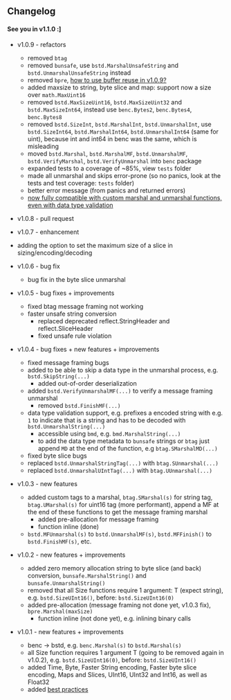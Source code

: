 ## Changelog

#### See you in v1.1.0 :]

- v1.0.9 - refactors
  - removed `btag`
  - removed `bunsafe`, use `bstd.MarshalUnsafeString` and `bstd.UnmarshalUnsafeString` instead
  - removed `bpre`, [how to use buffer reuse in v1.0.9?](README.md#buffer-reuse)
  - added maxsize to string, byte slice and map: support now a size over `math.MaxUint16`
  - removed `bstd.MaxSizeUint16`, `bstd.MaxSizeUint32` and `bstd.MaxSizeInt64`, instead use `benc.Bytes2`, `benc.Bytes4`, `benc.Bytes8`
  - removed `bstd.SizeInt`, `bstd.MarshalInt`, `bstd.UnmarshalInt`, use `bstd.SizeInt64`, `bstd.MarshalInt64`, `bstd.UnmarshalInt64` (same for uint), because int and int64 in benc was the same, which is misleading
  - moved `bstd.Marshal`, `bstd.MarshalMF`, `bstd.UnmarshalMF`, `bstd.VerifyMarshal`, `bstd.VerifyUnmarshal` into `benc` package
  - expanded tests to a coverage of ~85%, view `tests` folder
  - made all unmarshal and skips error-prone (so no panics, look at the tests and test coverage: `tests` folder)
  - better error message (from panics and returned errors)
  - [now fully compatible with custom marshal and unmarshal functions, even with data type validation](README.md#custom-marshal-and-unmarshal-1)

- v1.0.8 - pull request

- v1.0.7 - enhancement
 - adding the option to set the maximum size of a slice in sizing/encoding/decoding

- v1.0.6 - bug fix
  - bug fix in the byte slice unmarshal

- v1.0.5 - bug fixes + improvements
  - fixed btag message framing not working
  - faster unsafe string conversion
    - replaced deprecated reflect.StringHeader and reflect.SliceHeader
    - fixed unsafe rule violation

- v1.0.4 - bug fixes + new features + improvements
  - fixed message framing bugs
  - added to be able to skip a data type in the unmarshal process, e.g. `bstd.SkipString(...)`
    - added out-of-order deserialization
  - added `bstd.VerifyUnmarshalMF(...)` to verify a message framing unmarshal
    - removed `bstd.FinishMF(...)`
  - data type validation support, e.g. prefixes a encoded string with e.g. `1` to indicate that is a string and has to
    be decoded with `bstd.UnmarshalString(...)`
    - accessible using `bmd`, e.g. `bmd.MarshalString(...)`
    - to add the data type metadata to `bunsafe` strings or `btag` just append `MD` at the end of the function,
      e.g `btag.SMarshalMD(...)`
  - fixed byte slice bugs
  - replaced `bstd.UnmarshalStringTag(...)` with `btag.SUnmarshal(...)`
  - replaced `bstd.UnmarshalUIntTag(...)` with `btag.UUnmarshal(...)`

- v1.0.3 - new features
  - added custom tags to a marshal, `btag.SMarshal(s)` for string tag, `btag.UMarshal(s)` for uint16 tag (more
    performant),
      append a MF at the end of these functions to get the message framing marshal
    - added pre-allocation for message framing
    - function inline (done)
  - `bstd.MFUnmarshal(s)` to `bstd.UnmarshalMF(s)`, `bstd.MFFinish()` to `bstd.FinishMF(s)`, etc.

- v1.0.2 - new features + improvements
  - added zero memory allocation string to byte slice (and back) conversion, `bunsafe.MarshalString()`
    and `bunsafe.UnmarshalString()`
  - removed that all Size functions require 1 argument: T (expect string), e.g. `bstd.SizeUInt16()`,
    before: `bstd.SizeUInt16(0)`
  - added pre-allocation (message framing not done yet, v1.0.3 fix), `bpre.Marshal(maxSize)`
    - function inline (not done yet), e.g. inlining binary calls

- v1.0.1 - new features + improvements
  - benc -> bstd, e.g. `benc.Marshal(s)` to `bstd.Marshal(s)`
  - all Size function requires 1 argument T (going to be removed again in v1.0.2), e.g. `bstd.SizeUInt16(0)`,
    before: `bstd.SizeUInt16()`
  - added Time, Byte, Faster String encoding, Faster byte slice encoding, Maps and Slices, UInt16, UInt32 and Int16, as well as Float32
  - added [best practices](BESTPRACTICES.md)